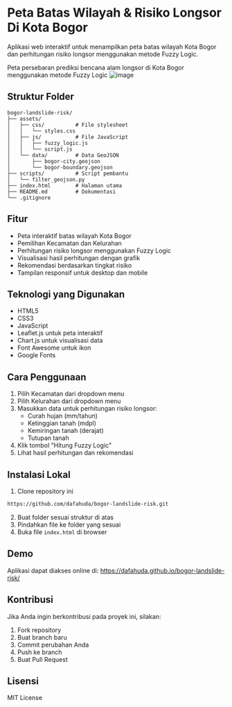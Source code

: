 # Peta Batas Wilayah & Risiko Longsor Di Kota Bogor

Aplikasi web interaktif untuk menampilkan peta batas wilayah Kota Bogor dan perhitungan risiko longsor menggunakan metode Fuzzy Logic.

Peta persebaran prediksi bencana alam longsor di Kota Bogor menggunakan metode Fuzzy Logic
![image](https://github.com/user-attachments/assets/8052c71c-3b77-49be-ab66-dba43da4f262)

## Struktur Folder

```
bogor-landslide-risk/
├── assets/
│   ├── css/          # File stylesheet
│   │   └── styles.css
│   ├── js/           # File JavaScript
│   │   ├── fuzzy_logic.js
│   │   └── script.js
│   └── data/         # Data GeoJSON
│       ├── bogor-city.geojson
│       └── bogor-boundary.geojson
├── scripts/          # Script pembantu
│   └── filter_geojson.py
├── index.html        # Halaman utama
├── README.md         # Dokumentasi
└── .gitignore
```

## Fitur

- Peta interaktif batas wilayah Kota Bogor
- Pemilihan Kecamatan dan Kelurahan
- Perhitungan risiko longsor menggunakan Fuzzy Logic
- Visualisasi hasil perhitungan dengan grafik
- Rekomendasi berdasarkan tingkat risiko
- Tampilan responsif untuk desktop dan mobile

## Teknologi yang Digunakan

- HTML5
- CSS3
- JavaScript
- Leaflet.js untuk peta interaktif
- Chart.js untuk visualisasi data
- Font Awesome untuk ikon
- Google Fonts

## Cara Penggunaan

1. Pilih Kecamatan dari dropdown menu
2. Pilih Kelurahan dari dropdown menu
3. Masukkan data untuk perhitungan risiko longsor:
   - Curah hujan (mm/tahun)
   - Ketinggian tanah (mdpl)
   - Kemiringan tanah (derajat)
   - Tutupan tanah
4. Klik tombol "Hitung Fuzzy Logic"
5. Lihat hasil perhitungan dan rekomendasi

## Instalasi Lokal

1. Clone repository ini
```bash
https://github.com/dafahuda/bogor-landslide-risk.git
```

2. Buat folder sesuai struktur di atas
3. Pindahkan file ke folder yang sesuai
4. Buka file `index.html` di browser

## Demo

Aplikasi dapat diakses online di: https://dafahuda.github.io/bogor-landslide-risk/

## Kontribusi

Jika Anda ingin berkontribusi pada proyek ini, silakan:
1. Fork repository
2. Buat branch baru
3. Commit perubahan Anda
4. Push ke branch
5. Buat Pull Request

## Lisensi

MIT License 
